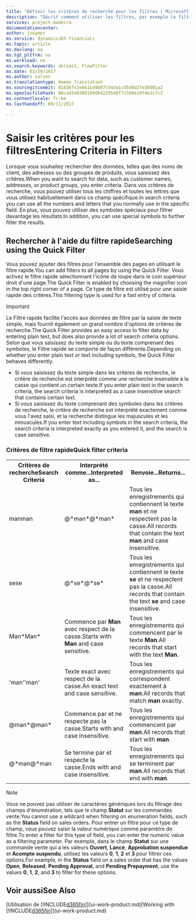 ```yaml
---
title: "Définir les critères de recherche pour les filtres | Microsoft Docs"
description: "Décrit comment utiliser les filtres, par exemple le filtre rapide, pour préciser les résultats que vous obtenez lorsque vous recherchez des données."
services: project-madeira
documentationcenter: 
author: jswymer
ms.service: dynamics365-financials
ms.topic: article
ms.devlang: na
ms.tgt_pltfrm: na
ms.workload: na
ms.search.keywords: delimit, FlowFilter
ms.date: 03/29/2017
ms.author: solsen
ms.translationtype: Human Translation
ms.sourcegitcommit: 81636fc2e661bd9b07c54da1cd5d0d27e30d01a2
ms.openlocfilehash: 86ca45493081d9dbd229548f7c560e1df4e1c7c3
ms.contentlocale: fr-be
ms.lasthandoff: 09/11/2017

---
```

# <a name="entering-criteria-in-filters"></a><span data-ttu-id="b92f9-103">Saisir les critères pour les filtres</span><span class="sxs-lookup"><span data-stu-id="b92f9-103">Entering Criteria in Filters</span></span>
<span data-ttu-id="b92f9-104">Lorsque vous souhaitez rechercher des données, telles que des noms de client, des adresses ou des groupes de produits, vous saisissez des critères.</span><span class="sxs-lookup"><span data-stu-id="b92f9-104">When you want to search for data, such as customer names, addresses, or product groups, you enter criteria.</span></span> <span data-ttu-id="b92f9-105">Dans vos critères de recherche, vous pouvez utiliser tous les chiffres et toutes les lettres que vous utilisez habituellement dans ce champ spécifique.</span><span class="sxs-lookup"><span data-stu-id="b92f9-105">In search criteria you can use all the numbers and letters that you normally use in the specific field.</span></span> <span data-ttu-id="b92f9-106">En plus, vous pouvez utiliser des symboles spéciaux pour filtrer davantage les résultats.</span><span class="sxs-lookup"><span data-stu-id="b92f9-106">In addition, you can use special symbols to further filter the results.</span></span>

## <a name="searching-using-the-quick-filter"></a><span data-ttu-id="b92f9-107">Rechercher à l'aide du filtre rapide</span><span class="sxs-lookup"><span data-stu-id="b92f9-107">Searching using the Quick Filter</span></span>
<span data-ttu-id="b92f9-108">Vous pouvez ajouter des filtres pour l'ensemble des pages en utilisant le filtre rapide.</span><span class="sxs-lookup"><span data-stu-id="b92f9-108">You can add filters to all pages by using the Quick Filter.</span></span> <span data-ttu-id="b92f9-109">Vous activez le filtre rapide sélectionnant l'icône de loupe dans le coin supérieur droit d'une page.</span><span class="sxs-lookup"><span data-stu-id="b92f9-109">The Quick Filter is enabled by choosing the magnifier icon in the top right corner of a page.</span></span> <span data-ttu-id="b92f9-110">Ce type de filtre est utilisé pour une saisie rapide des critères.</span><span class="sxs-lookup"><span data-stu-id="b92f9-110">This filtering type is used for a fast entry of criteria.</span></span>

> [!IMPORTANT]  
>   <span data-ttu-id="b92f9-111">Le Filtre rapide facilite l'accès aux données de filtre par la saisie de texte simple, mais fournit également un grand nombre d'options de critères de recherche.</span><span class="sxs-lookup"><span data-stu-id="b92f9-111">The Quick Filter provides an easy access to filter data by entering plain text, but does also provide a lot of search criteria options.</span></span> <span data-ttu-id="b92f9-112">Selon que vous saisissez du texte simple ou du texte comprenant des symboles, le Filtre rapide se comporte de façon différente.</span><span class="sxs-lookup"><span data-stu-id="b92f9-112">Depending on whether you enter plain text or text including symbols, the Quick Filter behaves differently.</span></span>  

* <span data-ttu-id="b92f9-113">Si vous saisissez du texte simple dans les critères de recherche, le critère de recherche est interprété comme une recherche insensible à la casse qui contient un certain texte.</span><span class="sxs-lookup"><span data-stu-id="b92f9-113">If you enter plain text in the search criteria, the search criteria is interpreted as a case insensitive search that contains certain text.</span></span>  
* <span data-ttu-id="b92f9-114">Si vous saisissez du texte comprenant des symboles dans les critères de recherche, le critère de recherche est interprété exactement comme vous l'avez saisi, et la recherche distingue les majuscules et les minuscules.</span><span class="sxs-lookup"><span data-stu-id="b92f9-114">If you enter text including symbols in the search criteria, the search criteria is interpreted exactly as you entered it, and the search is case sensitive.</span></span>

### <a name="quick-filter-criteria"></a><span data-ttu-id="b92f9-115">Critères de filtre rapide</span><span class="sxs-lookup"><span data-stu-id="b92f9-115">Quick filter criteria</span></span>
<!-- html syntax because symbols conflict with MarkDown syntax -->
<TABLE>
  <TR>
    <TH><span data-ttu-id="b92f9-116">Critères de recherche</span><span class="sxs-lookup"><span data-stu-id="b92f9-116">Search Criteria</span></span></TH>
    <TH><span data-ttu-id="b92f9-117">Interprété comme...</span><span class="sxs-lookup"><span data-stu-id="b92f9-117">Interpreted as...</span></span></TH>
    <TH><span data-ttu-id="b92f9-118">Renvoie...</span><span class="sxs-lookup"><span data-stu-id="b92f9-118">Returns...</span></span></TH>
  </TR>
  <TR>
    <TD><span data-ttu-id="b92f9-119">man</span><span class="sxs-lookup"><span data-stu-id="b92f9-119">man</span></span></TD>
    <TD><span data-ttu-id="b92f9-120">@&#42;man&#42;</span><span class="sxs-lookup"><span data-stu-id="b92f9-120">@&#42;man&#42;</span></span></TD>
    <TD><span data-ttu-id="b92f9-121">Tous les enregistrements qui contiennent le texte <b>man</b> et ne respectent pas la casse.</span><span class="sxs-lookup"><span data-stu-id="b92f9-121">All records that contain the text <b>man</b> and case insensitive.</span></span></TD>
  </TR>
  <TR>
    <TD><span data-ttu-id="b92f9-122">se</span><span class="sxs-lookup"><span data-stu-id="b92f9-122">se</span></span></TD>
    <TD><span data-ttu-id="b92f9-123">@&#42;se&#42;</span><span class="sxs-lookup"><span data-stu-id="b92f9-123">@&#42;se&#42;</span></span></TD>
    <TD><span data-ttu-id="b92f9-124">Tous les enregistrements qui contiennent le texte <b>se</b> et ne respectent pas la casse.</span><span class="sxs-lookup"><span data-stu-id="b92f9-124">All records that contain the text <b>se</b> and case insensitive.</span></span></TD>
  </TR>
  <TR>
    <TD><span data-ttu-id="b92f9-125">Man&#42;</span><span class="sxs-lookup"><span data-stu-id="b92f9-125">Man&#42;</span></span></TD>
    <TD><span data-ttu-id="b92f9-126">Commence par <b>Man</b> avec respect de la casse.</span><span class="sxs-lookup"><span data-stu-id="b92f9-126">Starts with <b>Man</b> and case sensitive.</span></span></TD>
    <TD><span data-ttu-id="b92f9-127">Tous les enregistrements qui commencent par le texte <b>Man</b>.</span><span class="sxs-lookup"><span data-stu-id="b92f9-127">All records that start with the text <b>Man</b>.</span></span></TD>
  </TR>
  <TR>
    <TD><span data-ttu-id="b92f9-128">'man'</span><span class="sxs-lookup"><span data-stu-id="b92f9-128">'man'</span></span></TD>
    <TD><span data-ttu-id="b92f9-129">Texte exact avec respect de la casse.</span><span class="sxs-lookup"><span data-stu-id="b92f9-129">An exact text and case sensitive.</span></span></TD>
    <TD><span data-ttu-id="b92f9-130">Tous les enregistrements qui correspondent exactement à <b>man</b>.</span><span class="sxs-lookup"><span data-stu-id="b92f9-130">All records that match <b>man</b> exactly.</span></span></TD>
  </TR>
  <TR>
    <TD><span data-ttu-id="b92f9-131">@man*</span><span class="sxs-lookup"><span data-stu-id="b92f9-131">@man*</span></span> </TD>
    <TD><span data-ttu-id="b92f9-132">Commence par et ne respecte pas la casse.</span><span class="sxs-lookup"><span data-stu-id="b92f9-132">Starts with and case insensitive.</span></span></TD>
    <TD><span data-ttu-id="b92f9-133">Tous les enregistrements qui commencent par <b>man</b>.</span><span class="sxs-lookup"><span data-stu-id="b92f9-133">All records that start with <b>man</b>.</span></span></TD>
  </TR>
    <TR>
    <TD><span data-ttu-id="b92f9-134">@&#42;man</span><span class="sxs-lookup"><span data-stu-id="b92f9-134">@&#42;man</span></span></TD>
    <TD><span data-ttu-id="b92f9-135">Se termine par et respecte la casse.</span><span class="sxs-lookup"><span data-stu-id="b92f9-135">Ends with and case insensitive.</span></span></TD>
    <TD><span data-ttu-id="b92f9-136">Tous les enregistrements qui se terminent par <b>man</b>.</span><span class="sxs-lookup"><span data-stu-id="b92f9-136">All records that end with <b>man</b>.</span></span></TD>
  </TR>
</TABLE>

> [!NOTE]  
>   <span data-ttu-id="b92f9-137">Vous ne pouvez pas utiliser de caractères génériques lors du filtrage des champs d'énumération, tels que le champ **Statut** sur les commandes vente.</span><span class="sxs-lookup"><span data-stu-id="b92f9-137">You cannot use a wildcard when filtering on enumeration fields, such as the **Status** field on sales orders.</span></span> <span data-ttu-id="b92f9-138">Pour entrer un filtre pour ce type de champ, vous pouvez saisir la valeur numérique comme paramètre de filtre.</span><span class="sxs-lookup"><span data-stu-id="b92f9-138">To enter a filter for this type of field, you can enter the numeric value as a filtering parameter.</span></span> <span data-ttu-id="b92f9-139">Par exemple, dans le champ **Statut** sur une commande vente qui a les valeurs **Ouvert**, **Lancé**, **Approbation suspendue** et **Acompte suspendu**, utilisez les valeurs **0**, **1**, **2** et **3** pour filtrer ces options.</span><span class="sxs-lookup"><span data-stu-id="b92f9-139">For example, in the **Status** field on a sales order that has the values **Open**, **Released**, **Pending Approval**, and **Pending Prepayment**, use the values **0**, **1**, **2**, and **3** to filter for these options.</span></span>  

## <a name="see-also"></a><span data-ttu-id="b92f9-140">Voir aussi</span><span class="sxs-lookup"><span data-stu-id="b92f9-140">See Also</span></span>
<span data-ttu-id="b92f9-141">[Utilisation de [!INCLUDE[d365fin](includes/d365fin_md.md)]](ui-work-product.md)</span><span class="sxs-lookup"><span data-stu-id="b92f9-141">[Working with [!INCLUDE[d365fin](includes/d365fin_md.md)]](ui-work-product.md)</span></span>

